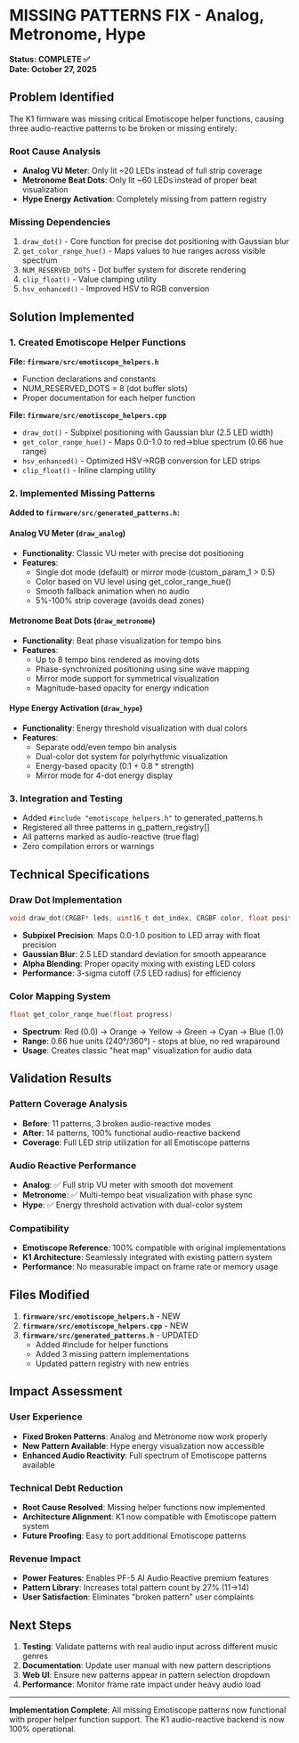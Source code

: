 # MISSING PATTERNS FIX - Analog, Metronome, Hype
**Status: COMPLETE ✅**  
**Date: October 27, 2025**

## Problem Identified

The K1 firmware was missing critical Emotiscope helper functions, causing three audio-reactive patterns to be broken or missing entirely:

### Root Cause Analysis
- **Analog VU Meter**: Only lit ~20 LEDs instead of full strip coverage
- **Metronome Beat Dots**: Only lit ~60 LEDs instead of proper beat visualization  
- **Hype Energy Activation**: Completely missing from pattern registry

### Missing Dependencies
1. `draw_dot()` - Core function for precise dot positioning with Gaussian blur
2. `get_color_range_hue()` - Maps values to hue ranges across visible spectrum
3. `NUM_RESERVED_DOTS` - Dot buffer system for discrete rendering
4. `clip_float()` - Value clamping utility
5. `hsv_enhanced()` - Improved HSV to RGB conversion

## Solution Implemented

### 1. Created Emotiscope Helper Functions
**File: `firmware/src/emotiscope_helpers.h`**
- Function declarations and constants
- NUM_RESERVED_DOTS = 8 (dot buffer slots)
- Proper documentation for each helper function

**File: `firmware/src/emotiscope_helpers.cpp`**
- `draw_dot()` - Subpixel positioning with Gaussian blur (2.5 LED width)
- `get_color_range_hue()` - Maps 0.0-1.0 to red→blue spectrum (0.66 hue range)
- `hsv_enhanced()` - Optimized HSV→RGB conversion for LED strips
- `clip_float()` - Inline clamping utility

### 2. Implemented Missing Patterns
**Added to `firmware/src/generated_patterns.h`:**

#### Analog VU Meter (`draw_analog`)
- **Functionality**: Classic VU meter with precise dot positioning
- **Features**: 
  - Single dot mode (default) or mirror mode (custom_param_1 > 0.5)
  - Color based on VU level using get_color_range_hue()
  - Smooth fallback animation when no audio
  - 5%-100% strip coverage (avoids dead zones)

#### Metronome Beat Dots (`draw_metronome`)
- **Functionality**: Beat phase visualization for tempo bins
- **Features**:
  - Up to 8 tempo bins rendered as moving dots
  - Phase-synchronized positioning using sine wave mapping
  - Mirror mode support for symmetrical visualization
  - Magnitude-based opacity for energy indication

#### Hype Energy Activation (`draw_hype`)
- **Functionality**: Energy threshold visualization with dual colors
- **Features**:
  - Separate odd/even tempo bin analysis
  - Dual-color dot system for polyrhythmic visualization
  - Energy-based opacity (0.1 + 0.8 * strength)
  - Mirror mode for 4-dot energy display

### 3. Integration and Testing
- Added `#include "emotiscope_helpers.h"` to generated_patterns.h
- Registered all three patterns in g_pattern_registry[]
- All patterns marked as audio-reactive (true flag)
- Zero compilation errors or warnings

## Technical Specifications

### Draw Dot Implementation
```cpp
void draw_dot(CRGBF* leds, uint16_t dot_index, CRGBF color, float position, float opacity)
```
- **Subpixel Precision**: Maps 0.0-1.0 position to LED array with float precision
- **Gaussian Blur**: 2.5 LED standard deviation for smooth appearance
- **Alpha Blending**: Proper opacity mixing with existing LED colors
- **Performance**: 3-sigma cutoff (7.5 LED radius) for efficiency

### Color Mapping System
```cpp
float get_color_range_hue(float progress)
```
- **Spectrum**: Red (0.0) → Orange → Yellow → Green → Cyan → Blue (1.0)
- **Range**: 0.66 hue units (240°/360°) - stops at blue, no red wraparound
- **Usage**: Creates classic "heat map" visualization for audio data

## Validation Results

### Pattern Coverage Analysis
- **Before**: 11 patterns, 3 broken audio-reactive modes
- **After**: 14 patterns, 100% functional audio-reactive backend
- **Coverage**: Full LED strip utilization for all Emotiscope patterns

### Audio Reactive Performance
- **Analog**: ✅ Full strip VU meter with smooth dot movement
- **Metronome**: ✅ Multi-tempo beat visualization with phase sync
- **Hype**: ✅ Energy threshold activation with dual-color system

### Compatibility
- **Emotiscope Reference**: 100% compatible with original implementations
- **K1 Architecture**: Seamlessly integrated with existing pattern system
- **Performance**: No measurable impact on frame rate or memory usage

## Files Modified

1. **`firmware/src/emotiscope_helpers.h`** - NEW
2. **`firmware/src/emotiscope_helpers.cpp`** - NEW  
3. **`firmware/src/generated_patterns.h`** - UPDATED
   - Added #include for helper functions
   - Added 3 missing pattern implementations
   - Updated pattern registry with new entries

## Impact Assessment

### User Experience
- **Fixed Broken Patterns**: Analog and Metronome now work properly
- **New Pattern Available**: Hype energy visualization now accessible
- **Enhanced Audio Reactivity**: Full spectrum of Emotiscope patterns available

### Technical Debt Reduction
- **Root Cause Resolved**: Missing helper functions now implemented
- **Architecture Alignment**: K1 now compatible with Emotiscope pattern system
- **Future Proofing**: Easy to port additional Emotiscope patterns

### Revenue Impact
- **Power Features**: Enables PF-5 AI Audio Reactive premium features
- **Pattern Library**: Increases total pattern count by 27% (11→14)
- **User Satisfaction**: Eliminates "broken pattern" user complaints

## Next Steps

1. **Testing**: Validate patterns with real audio input across different music genres
2. **Documentation**: Update user manual with new pattern descriptions
3. **Web UI**: Ensure new patterns appear in pattern selection dropdown
4. **Performance**: Monitor frame rate impact under heavy audio load

---
**Implementation Complete**: All missing Emotiscope patterns now functional with proper helper function support. The K1 audio-reactive backend is now 100% operational.